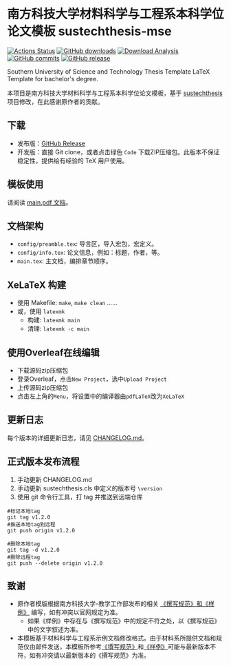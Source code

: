 # 南方科技大学材料科学与工程系本科学位论文模板 sustechthesis-mse

[![Actions Status](https://github.com/fiddleyowl/sustechthesis-mse/actions/workflows/compile.yaml/badge.svg)](https://github.com/fiddleyowl/sustechthesis-mse/actions/workflows/compile.yaml)
[![GitHub downloads](https://img.shields.io/github/downloads/fiddleyowl/sustechthesis-mse/total)](https://github.com/fiddleyowl/sustechthesis-mse/releases)
[![Download Analysis](https://img.shields.io/badge/Download-Analysis-blue.svg)](https://qii404.me/github-release-statistics/?repo=/fiddleyowl/sustechthesis-mse/)
[![GitHub commits](https://img.shields.io/github/commits-since/fiddleyowl/sustechthesis-mse/latest)](https://github.com/fiddleyowl/sustechthesis-mse/commits/master)
[![GitHub release](https://img.shields.io/github/v/release/fiddleyowl/sustechthesis-mse?&label=%E5%8F%91%E5%B8%83%E7%89%88)](https://github.com/fiddleyowl/sustechthesis-mse/releases/latest)

Southern University of Science and Technology Thesis Template LaTeX Template for bachelor's degree.

本项目是南方科技大学材料科学与工程系本科学位论文模板，基于 [sustechthesis](https://github.com/iydon/sustechthesis) 项目修改，在此感谢原作者的贡献。

## 下载

* 发布版：[GitHub Release](https://github.com/fiddleyowl/sustechthesis-mse/releases/latest)
* 开发版：直接 Git clone，或者点击绿色 `Code` 下载ZIP压缩包。此版本不保证稳定性，提供给有经验的 TeX 用户使用。

## 模板使用

请阅读 [main.pdf 文档](https://github.com/fiddleyowl/sustechthesis-mse/releases/latest)。

## 文档架构

* `config/preamble.tex`: 导言区，导入宏包，宏定义。
* `config/info.tex`: 论文信息，例如：标题，作者，等。
* `main.tex`: 主文档，编排章节顺序。


## XeLaTeX 构建
- 使用 Makefile: `make`, `make clean` ......
- 或，使用 `latexmk`
    - 构建: `latexmk main`
    - 清理: `latexmk -c main`

## 使用Overleaf在线编辑

* 下载源码zip压缩包
* 登录Overleaf，点击`New Project`，选中`Upload Project`
* 上传源码zip压缩包
* 点击左上角的`Menu`，将设置中的编译器由`pdfLaTeX`改为`XeLaTeX`

## 更新日志

每个版本的详细更新日志，请见 [CHANGELOG.md](CHANGELOG.md)。

## 正式版本发布流程

1. 手动更新 CHANGELOG.md
2. 手动更新 sustechthesis.cls 中定义的版本号 `\version`
3. 使用 git 命令行工具，打 tag 并推送到远端仓库


```git
#标记本地tag
git tag v1.2.0
#推送本地tag到远程
git push origin v1.2.0

#删除本地tag
git tag -d v1.2.0
#删除远程tag
git push --delete origin v1.2.0
```

## 致谢

* 原作者模版根据南方科技大学-教学工作部发布的相关 [《撰写规范》和《样例》](http://tao.sustech.edu.cn/studentService/graduation_project.html) 编写，如有冲突以官网规定为准。
  * 如果《样例》中存在与《撰写规范》中的规定不符之处，以《撰写规范》中的文字叙述为准。
* 本模板基于材料科学与工程系示例文档修改格式。由于材料系所提供文档和规范仅由邮件发送，本模板所参考[《撰写规范》](reference/01%20南方科技大学材料科学与工程系本科毕业设计（论文）撰写规范.pdf)和[《样例》](reference/02%20南方科技大学材料科学与工程系本科毕业设计（论文）中英文样例（试行）.pdf)可能与最新版本不符，如有冲突请以最新版本的《撰写规范》为准。
